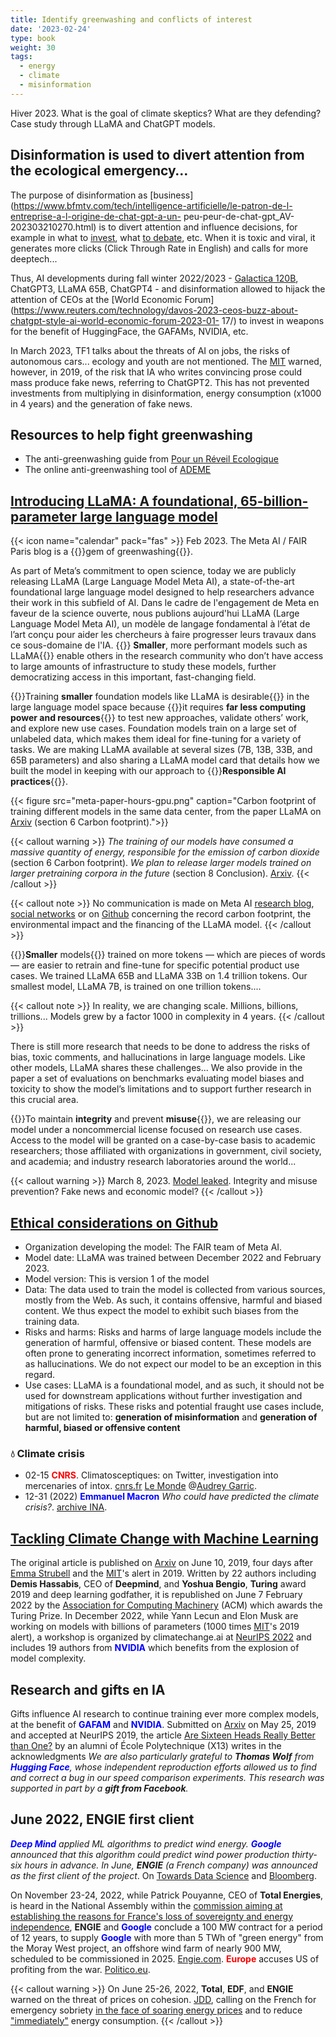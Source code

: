 ```yaml
---
title: Identify greenwashing and conflicts of interest
date: '2023-02-24'
type: book
weight: 30
tags:
  - energy
  - climate
  - misinformation
---
```


Hiver 2023. What is the goal of climate skeptics? What are they defending? Case study through LLaMA and ChatGPT models.

<!--more-->

## Disinformation is used to divert attention from the ecological emergency…

The purpose of disinformation as [business](https://www.bfmtv.com/tech/intelligence-artificielle/le-patron-de-l-entreprise-a-l-origine-de-chat-gpt-a-un- peu-peur-de-chat-gpt_AV-202303210270.html) is to divert attention and influence decisions, for example in what to [invest](https://www.bpifrance.fr/nos-actualites/rencontres-economiques-daix-en-provence-un-regard-sur-le-monde-demain), what [to debate](https://www.bfmtv.com/tech/intelligence-artificielle/pour-la-premiere-fois-l-assemblee-nationale-va-debattre-d-un-amendement-redige-par-chat-gpt_AV-202303210310.html), etc. When it is toxic and viral, it generates more clicks (Click Through Rate in English) and calls for more deeptech...

Thus, AI developments during fall winter 2022/2023 - [Galactica 120B](https://huggingface.co/facebook/galactica-120b), ChatGPT3, LLaMA 65B, ChatGPT4 - and disinformation allowed to hijack the attention of CEOs at the [World Economic Forum](https://www.reuters.com/technology/davos-2023-ceos-buzz-about-chatgpt-style-ai-world-economic-forum-2023-01- 17/) to invest in weapons for the benefit of HuggingFace, the GAFAMs, NVIDIA, etc.

In March 2023, TF1 talks about the threats of AI on jobs, the risks of autonomous cars... ecology and youth are not mentioned.
The [MIT](https://www.technologyreview.com/2019/02/14/137426/an-ai-tool-auto-generates-fake-news-bogus-tweets-and-plenty-of-gibberish/) warned, however, in 2019, of the risk that IA who writes convincing prose could mass produce fake news, referring to ChatGPT2. This has not prevented investments from multiplying in disinformation, energy consumption (x1000 in 4 years) and the generation of fake news.

## Resources to help fight greenwashing
- The anti-greenwashing guide from [Pour un Réveil Ecologique](https://pour-un-reveil-ecologique.org/fr/les-entreprises-nous-repondent/#guide-anti-greenwashing)
- The online anti-greenwashing tool of [ADEME](https://communication-responsable.ademe.fr/antigreenwashing)

## [Introducing LLaMA: A foundational, 65-billion-parameter large language model](https://ai.facebook.com/blog/large-language-model-llama-meta-ai/)
{{< icon name="calendar" pack="fas" >}} Feb 2023. The Meta AI / FAIR Paris blog is a {{<hl>}}gem of greenwashing{{</hl>}}.

As part of Meta’s commitment to open science, today we are publicly releasing LLaMA (Large Language Model Meta AI), a state-of-the-art foundational large language model designed to help researchers advance their work in this subfield of AI. Dans le cadre de l'engagement de Meta en faveur de la science ouverte, nous publions aujourd'hui LLaMA (Large Language Model Meta AI), un modèle de langage fondamental à l’état de l’art conçu pour aider les chercheurs à faire progresser leurs travaux dans ce sous-domaine de l'IA. {{<hl>}} <b>Smaller</b>, more performant models such as LLaMA{{</hl>}} enable others in the research community who don’t have access to large amounts of infrastructure to study these models, further democratizing access in this important, fast-changing field.

{{<hl>}}Training <b>smaller</b> foundation models like LLaMA is desirable{{</hl>}} in the large language model space because {{<hl>}}it requires <b>far less computing power and resources</b>{{</hl>}} to test new approaches, validate others’ work, and explore new use cases. Foundation models train on a large set of unlabeled data, which makes them ideal for fine-tuning for a variety of tasks. We are making LLaMA available at several sizes (7B, 13B, 33B, and 65B parameters) and also sharing a LLaMA model card that details how we built the model in keeping with our approach to {{<hl>}}<b>Responsible AI practices</b>{{</hl>}}.

{{< figure src="meta-paper-hours-gpu.png" caption="Carbon footprint of training different models in the same data center, from the paper LLaMA on [Arxiv](https://arxiv.org/abs/2302.13971) (section 6 Carbon footprint).">}}

{{< callout warning >}}
<i>The training of our models have consumed a massive quantity of energy, responsible for the emission of carbon dioxide</i> (section 6 Carbon footprint). <i>We plan to release larger models trained on larger pretraining corpora in the future</i> (section 8 Conclusion). [Arxiv](https://arxiv.org/abs/2302.13971).
{{< /callout >}}

{{< callout note >}}
No communication is made on Meta AI [research blog](https://ai.facebook.com/blog/large-language-model-llama-meta-ai/), [social networks](https://www.linkedin.com/posts/yann-lecun_github-facebookresearchllama-inference-activity-7034956639526952960-B1-d?trk=public_profile_like_view) or on [Github](https://github.com/facebookresearch/llama/blob/1076b9c51c77ad06e9d7ba8a4c6df775741732bd/MODEL_CARD.md) concerning the record carbon footprint, the environmental impact and the financing of the LLaMA model.
{{< /callout >}}

{{<hl>}}<b>Smaller</b> models{{</hl>}} trained on more tokens — which are pieces of words — are easier to retrain and fine-tune for specific potential product use cases. We trained LLaMA 65B and LLaMA 33B on 1.4 trillion tokens. Our smallest model, LLaMA 7B, is trained on one trillion tokens....

{{< callout note >}}
In reality, we are changing scale. Millions, billions, trillions... Models grew by a factor 1000 in complexity in 4 years.
{{< /callout >}}

There is still more research that needs to be done to address the risks of bias, toxic comments, and hallucinations in large language models. Like other models, LLaMA shares these challenges... We also provide in the paper a set of evaluations on benchmarks evaluating model biases and toxicity to show the model’s limitations and to support further research in this crucial area.

{{<hl>}}To maintain <b>integrity</b> and prevent <b>misuse</b>{{</hl>}}, we are releasing our model under a noncommercial license focused on research use cases. Access to the model will be granted on a case-by-case basis to academic researchers; those affiliated with organizations in government, civil society, and academia; and industry research laboratories around the world...

{{< callout warning >}}
March 8, 2023. [Model leaked](https://www.01net.com/actualites/fuite-meta-alternative-chatgpt-meta-partagee-forum.html). Integrity and misuse prevention? Fake news and economic model?
{{< /callout >}}

## [Ethical considerations on Github](https://github.com/facebookresearch/llama/blob/1076b9c51c77ad06e9d7ba8a4c6df775741732bd/MODEL_CARD.md)
- Organization developing the model: The FAIR team of Meta AI.
- Model date: LLaMA was trained between December 2022 and February 2023.
- Model version: This is version 1 of the model
- Data: The data used to train the model is collected from various sources, mostly from the Web. As such, it contains offensive, harmful and biased content. We thus expect the model to exhibit such biases from the training data.
- Risks and harms: Risks and harms of large language models include the generation of harmful, offensive or biased content. These models are often prone to generating incorrect information, sometimes referred to as hallucinations. We do not expect our model to be an exception in this regard.
- Use cases: LLaMA is a foundational model, and as such, it should not be used for downstream applications without further investigation and mitigations of risks. These risks and potential fraught use cases include, but are not limited to: <b>generation of misinformation</b> and <b>generation of harmful, biased or offensive content</b>

### 💧 Climate crisis
- 02-15 <b style="color:red;">CNRS</b>. Climatosceptiques: on Twitter, investigation into mercenaries of intox. [cnrs.fr](https://lejournal.cnrs.fr/articles/climatosceptiques-sur-twitter-enquete-sur-les-mercenaires-de-lintox) [Le Monde](https://www.lemonde.fr/planete/article/2023/02/13/la-france-fait-face-a-un-fort-regain-de-climatoscepticisme-sur-twitter_6161691_3244.html) @[Audrey Garric](https://twitter.com/audreygarric/status/1625416947729944579?cxt=HHwWhsC-1cSG0o4tAAAA).
- 12-31 (2022) <b style="color:blue;">Emmanuel Macron</b> <i>Who could have predicted the climate crisis?</i>. [archive INA](https://www.youtube.com/watch?v=SsqYCvJvxQY&ab_channel=INAPolitique).

## [Tackling Climate Change with Machine Learning](https://arxiv.org/abs/1906.05433)

The original article is published on [Arxiv](https://arxiv.org/abs/1906.05433v1) on June 10, 2019, four days after [Emma Strubell](https://arxiv.org/abs/1906.02243) and the [MIT](https://www.technologyreview.com/2019/06/06/239031/training-a-single-ai-model-can-emit-as-much-carbon-as-five-cars-in-their-lifetimes/)'s alert in 2019. Written by 22 authors including <b>Demis Hassabis</b>, CEO of <b>Deepmind</b>, and <b>Yoshua Bengio</b>, <b>Turing</b> award 2019 and deep learning godfather, it is republished on June 7 February 2022 by the [Association for Computing Machinery](https://dl.acm.org/doi/10.1145/3485128) (ACM) which awards the Turing Prize. In December 2022, while Yann Lecun and Elon Musk are working on models with billions of parameters (1000 times [MIT](https://www.technologyreview.com/2019/06/06/239031/training-a-single-ai-model-can-emit-as-much-carbon-as-five-cars-in-their-lifetimes/)'s 2019 alert), a workshop is organized by climatechange.ai at [NeurIPS 2022](https://www.climatechange.ai/events/neurips2022) and includes 19 authors from <b style='color:blue;'>NVIDIA</b> which benefits from the explosion of model complexity.

## Research and gifts en IA

Gifts influence AI research to continue training ever more complex models, at the benefit of <b style='color:blue;'>GAFAM</b> and <b style='color:blue;'>NVIDIA</b>.
Submitted on [Arxiv](https://arxiv.org/abs/1905.10650) on May 25, 2019 and accepted at NeurIPS 2019, the article [Are Sixteen Heads Really Better than One?](https://arxiv.org/abs/1905.10650) by an alumni of École Polytechnique (X13) writes in the acknowledgments <i> We are also particularly grateful to <b>Thomas Wolf</b> from <b style='color:blue;'>Hugging Face</b>, whose independent reproduction efforts allowed us to find and correct a bug in our speed comparison experiments. This research was supported in part by a <b>gift from Facebook</b>. </i>

## June 2022, ENGIE first client

<i><b style='color:blue;'>Deep Mind</b> applied ML algorithms to predict wind energy. <b style='color:blue;'>Google</b> announced that this algorithm could predict wind power production thirty-six hours in advance. In June, <b>ENGIE</b> (a French company) was announced as the first client of the project</i>. On [Towards Data Science](https://towardsdatascience.com/machine-learning-to-tackle-climate-change-7911e004c3a2) and [Bloomberg](https://www.bloomberg.com/news/articles/2022-06-01/google-and-france-s-engie-team-up-to-accelerate-wind-power#xj4y7vzkg).

On November 23-24, 2022, while Patrick Pouyanne, CEO of <b>Total Energies</b>, is heard in the National Assembly within the [commission aiming at establishing the reasons for France's loss of sovereignty and energy independence](https://www.assemblee-nationale.fr/dyn/16/organes/autres-commissions/commissions-enquete/ce-independance-energetique), <b>ENGIE</b> and <b style='color:blue;'>Google</b> conclude a 100 MW contract for a period of 12 years, to supply <b style='color:blue;'>Google</b> with more than 5 TWh of "green energy" from the Moray West project, an offshore wind farm of nearly 900 MW, scheduled to be commissioned in 2025. [Engie.com](https://newsroom.engie.com/actualites/engie-et-google-concluent-un-contrat-dachat-delectricite-renouvelable-cppa-grace-au-developpement-docean-winds-dans-leolien-offshore-e469-ff316.html). <b style="color:red;">Europe</b> accuses US of profiting from the war. [Politico.eu](https://www.politico.eu/article/vladimir-putin-war-europe-ukraine-gas-inflation-reduction-act-ira-joe-biden-rift-west-eu-accuses-us-of-profiting-from-war/).

{{< callout warning >}}
On June 25-26, 2022, <b>Total</b>, <b>EDF</b>, and <b>ENGIE</b> warned on the threat of prices on cohesion. [JDD](https://www.lejdd.fr/societe/tribune-le-prix-de-lenergie-menace-notre-cohesion-par-les-patrons-dengie-edf-et-totalenergies-9401), calling on the French for emergency sobriety [in the face of soaring energy prices](https://www.bfmtv.com/economie/total-edf-et-engie-appellent-les-francais-a-une-sobriete-d-urgence-face-a-la-flambee-des-prix-de-l-energie_VN-202206260112.html) and to reduce ["immediately"](https://www.bfmtv.com/economie/entreprises/energie/total-energies-edf-et-engie-appellent-a-reduire-immediatement-la-consommation-d-energie_AD-202206260081.html) energy consumption.
{{< /callout >}}